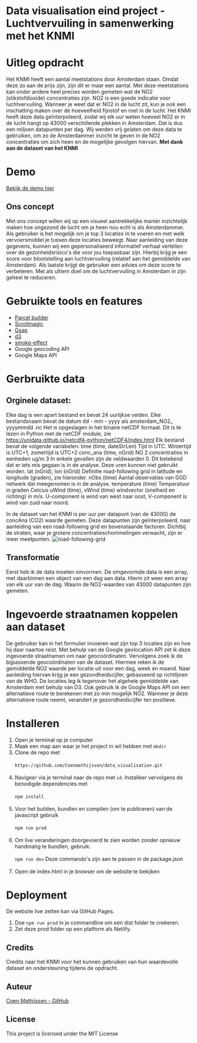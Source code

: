 # Data visualisation eind project - Luchtvervuiling in samenwerking met het KNMI

# Uitleg opdracht
Het KNMI heeft een aantal meetstations door Amsterdam staan. Omdat deze zo aan de prijs zijn, zijn dit er maar een aantal. Met deze meetstations kan onder andere heel precies worden gemeten wat de NO2 (stikstofdioxide) concentraties zijn. NO2 is een goede indicatie voor luchtvervuiling.
Wanneer je weet dat er NO2 in de lucht zit, kun je ook een inschatting maken over de hoeveelheid fijnstof en roet in de lucht. Het KNMI heeft deze data geïnterpoleerd, zodat wij elk uur weten hoeveel NO2 er in de lucht hangt op 43000 verschillende plekken in Amsterdam. 
Dat is dus een miljoen datapunten per dag. Wij werden vrij gelaten om deze data te gebruiken, om zo de Amsterdammer inzicht te geven in de NO2 concentraties om zich heen en de mogelijke gevolgen hiervan.
**Met dank aan de dataset van het KNMI**

# Demo
[Bekijk de demo hier](https://luchtvervuiling-knmi.netlify.com/)


## Ons concept
Met ons concept willen wij op een visueel aantrekkelijke manier inzichtelijk maken hoe ongezond de lucht om je heen nou echt is als Amsterdammer. Als gebruiker is het mogelijk om je top 3 locaties in te voeren en met welk vervoersmiddel je tussen deze locaties beweegt. 
Naar aanleiding van deze gegevens, kunnen wij een gepersonaliseerd informatief verhaal vertellen over de gezonheidsrisico's die voor jou toepasbaar zijn. Hierbij krijg je een score voor blootstelling aan luchtvervuiling (relatief aan het gemiddelde van Amsterdam). Als laatste
krijgt de gebruiker een advies om deze score te verbeteren. Met als ultiem doel om de luchtvervuiling in Amsterdam in zijn geheel te reduceren. 

# Gebruikte tools en features
- [Parcel builder](https://parceljs.org/)
- [Scrollmagic](https://scrollmagic.io/)
- [Gsap](https://greensock.com/gsap/)
- [d3](https://d3js.org/)
- [smoke-effect](https://www.npmjs.com/package/smoke-effect)
- Google geocoding API
- Google Maps API

# Gerbruikte data
## Orginele dataset:
Elke dag is een apart bestand en bevat 24 uurlijkse velden. Elke bestandsnaam bevat de
datum dd - mm - yyyy als amsterdam_NO2_ yyyymmdd .nc
Het is opgeslagen in het binaire netCDF formaat. Dit is te lezen in Python met de netCDF
module, zie https://unidata.github.io/netcdf4-python/netCDF4/index.html
Elk bestand bevat de volgende variabelen:
time (time, dateStrLen)
Tijd in UTC. Wintertijd is UTC+1, zomertijd is UTC+2
conc_ana (time, nGrid)
NO 2 concentraties in eenheden ug/m 3
In enkele gevallen zijn de veldwaarden 0. Dit betekend dat er iets mis gegaan is in de
analyse. Deze uren kunnen niet gebruikt worden.
lat (nGrid), lon (nGrid)
Definitie road-following grid in latitude en longitude (graden), zie hieronder.
nObs (time)
Aantal observaties van GGD netwerk dat meegenomen is in de analyse.
temperature (time)
Temperatuur in graden Celcius
uWind (time), vWind (time)
windvector (snelheid en richting) in m/s. U-component is wind van west naar oost,
V-component is wind van zuid naar noord.

In de dataset van het KNMI is per uur per datapunt (van de 43000) de concAna (CO2) waarde gemeten. Deze datapunten zijn geïnterpoleerd, naar aanleiding van een road-following grid en bovenstaande factoren. Dichtbij de straten, waar je
grotere concentratieschommelingen verwacht, zijn er meer meetpunten.
![road-following-grid](https://user-images.githubusercontent.com/43337909/72983161-fe802100-3de0-11ea-92d7-cb245c0446ea.jpg)

## Transformatie
Eerst heb ik de data moeten omvormen. De omgevormde data is een array, met daarbinnen een object van een dag aan data. Hierin zit weer een array van elk uur van de dag. Waarin de NO2-waardes van 43000 datapunten zijn gemeten. 

# Ingevoerde straatnamen koppelen aan dataset
De gebruiker kan in het formulier invoeren wat zijn top 3 locaties zijn en hoe hij daar naartoe reist. Met behulp van de Google geolocation API zet ik deze ingevoerde straatnamen om naar geocoördinaten. Vervolgens zoek ik de bijpassende geocoördinaten van de dataset. Hiermee reken ik de gemiddelde NO2 waarde per locatie uit voor een dag, week en maand. Naar aanleiding hiervan krijg je een gezondheidscijfer, gebasseerd op richtlijnen van de WHO. De locaties leg ik tegenover het algehele gemiddelde van Amsterdam met behulp van D3. Ook gebruik ik de Google Maps API om een alternatieve route te berekenen met zo min mogelijk NO2.
Wanneer je deze alternatieve route neemt, verandert je gezondheidscijfer ten positieve.

# Installeren
1. Open je terminal op je computer
2. Maak een map aan waar je het project in wil hebben met `mkdir`
3. Clone de repo met 
<br></br>
`https://github.com/Coenmathijssen/data_visualisation.git`
<br></br>
4. Navigeer via je terminal naar de repo met `cd`. Installeer vervolgens de benodigde dependencies met
<br></br>
`npm install`
<br></br>
5. Voor het builden, bundlen en compilen (om te publiceren) van de javascript gebruik
<br></br>
`npm run prod`
<br></br>
6. Om live veranderingen doorgevoerd te zien worden zonder opnieuw handmatig te bundlen, gebruik:
<br></br>
`npm run dev`
Deze commando's zijn aan te passen in de package.json
<br></br>
6. Open de index.html in je browser om de website te bekijken

# Deployment
De website live zetten kan via GitHub Pages. 
1. Doe `npm run prod` in je commandline om een dist folder te creëeren. 
2. Zet deze prod folder op een platform als Netlify.

## Credits
Credits naar het KNMI voor het kunnen gebruiken van hun waardevolle dataset en ondersteuning tijdens de opdracht.

## Auteur 
[Coen Mathijssen - GitHub](https://github.com/Coenmathijssen/)

## License
This project is licensed under the MIT License


